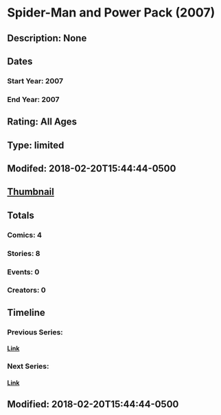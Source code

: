 # Spider-Man and Power Pack (2007)
## Description: None
## Dates
### Start Year: 2007
### End Year: 2007
## Rating: All Ages
## Type: limited
## Modifed: 2018-02-20T15:44:44-0500
## [Thumbnail](http://i.annihil.us/u/prod/marvel/i/mg/c/50/5a8c88a9bd02a.jpg)
## Totals
### Comics: 4
### Stories: 8
### Events: 0
### Creators: 0
## Timeline
### Previous Series: 
#### [Link]()
### Next Series: 
#### [Link]()
## Modified: 2018-02-20T15:44:44-0500